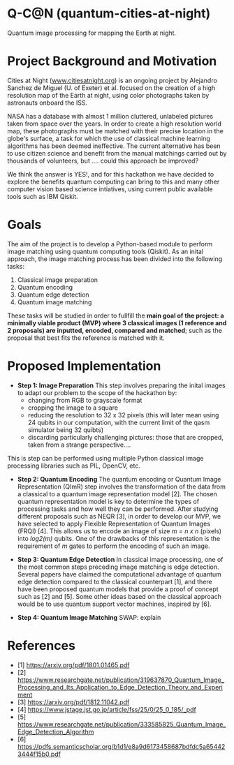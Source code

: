 # Q-C@N (quantum-cities-at-night)
Quantum image processing for mapping the Earth at night.

# Project Background and Motivation
Cities at Night (www.citiesatnight.org) is an ongoing project by Alejandro Sanchez de Miguel (U. of Exeter) et al. focused on the creation of a high resolution map of the Earth at night, using color photographs taken by astronauts onboard the ISS. 

NASA has a database with almost 1 million cluttered, unlabeled pictures taken from space over the years. In order to create a high resolution world map, these photographs must be matched with their precise location in the globe's surface, a task for which the use of classical machine learning algorithms has been deemed ineffective. The current alternative has been to use citizen science and benefit from the manual matchings carried out by thousands of volunteers, but .... could this approach be improved?

We think the answer is YES!, and for this hackathon we have decided to explore the benefits quantum computing can bring to this and many other computer vision based science intiatives, using current public available tools such as IBM Qiskit.

# Goals
The aim of the project is to develop a Python-based module to perform image matching using quantum computing tools (Qiskit). As an inital approach, the image matching process has been divided into the following tasks:

1. Classical image preparation 
2. Quantum encoding
3. Quantum edge detection
4. Quantum image matching

These tasks will be studied in order to fullfill the **main goal of the project: a minimally viable product (MVP) where 3 classical images (1 reference and 2 proposals) are inputted, encoded, compared and matched**; such as the proposal that best fits the reference is matched with it.  

# Proposed Implementation
- **Step 1: Image Preparation**
This step involves preparing the inital images to adapt our problem to the scope of the hackathon by:
   - changing from RGB to grayscale format
   - cropping the image to a square
   - reducing the resolution to 32 x 32 pixels (this will later mean using 24 qubits in our computation, with the current limit of the qasm simulator being 32 quibts)
   - discarding particularly challenging pictures: those that are cropped, taken from a strange perspective.... 

This is step can be performed using multiple Python classical image processing libraries such as PIL, OpenCV, etc.

- **Step 2: Quantum Encoding**
The quantum encoding or Quantum Image Representation (QImR) step involves the transformation of the data from a classical to a quantum image representation model [2]. The chosen quantum representation model is key to determine the types of processing tasks and how well they can be performed. After studying different proposals such as NEQR [3], in order to develop our MVP, we have selected to apply Flexible Representation of Quantum Images (FRQI) [4]. This allows us to encode an image of size *m = n x n* (pixels) into *log2(m)* qubits. One of the drawbacks of this representation is the requirement of *m* gates to perform the encoding of such an image.

- **Step 3: Quantum Edge Detection**
In classical image processing, one of the most common steps preceding image matching is edge detection. Several papers have claimed the computational advantage of quantum edge detection compared to the classical counterpart [1], and there have been proposed quantum models that provide a proof of concept such as [2] and [5].  Some other ideas based on the classical approach would be to use quantum support vector machines, inspired by [6].

- **Step 4: Quantum Image Matching**
SWAP: explain


# References
- [1] https://arxiv.org/pdf/1801.01465.pdf
- [2] https://www.researchgate.net/publication/319637870_Quantum_Image_Processing_and_Its_Application_to_Edge_Detection_Theory_and_Experiment
- [3] https://arxiv.org/pdf/1812.11042.pdf
- [4] https://www.jstage.jst.go.jp/article/fss/25/0/25_0_185/_pdf
- [5] https://www.researchgate.net/publication/333585825_Quantum_Image_Edge_Detection_Algorithm
- [6] https://pdfs.semanticscholar.org/b1d1/e8a9d6173458687bdfdc5a654423444f15b0.pdf

